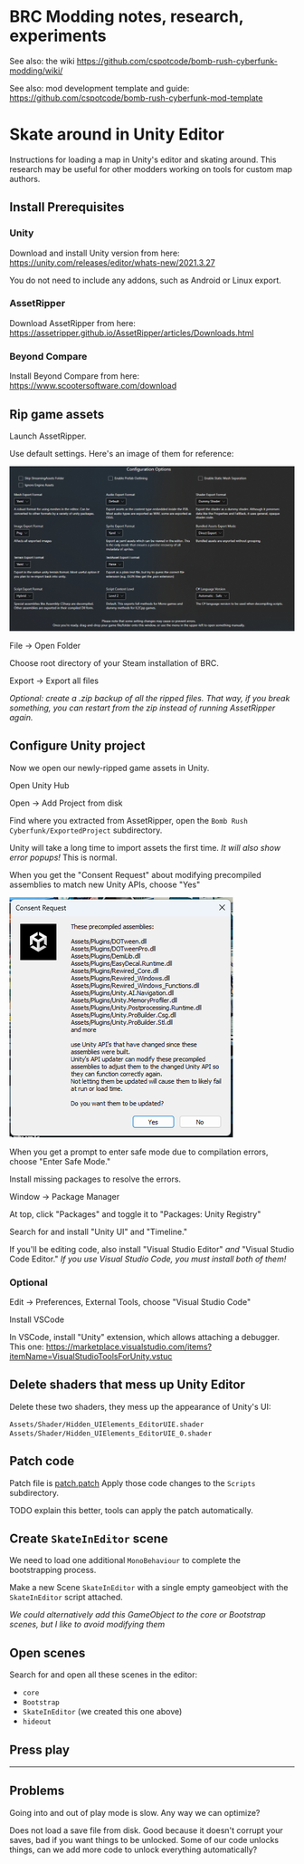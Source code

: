 # BRC Modding notes, research, experiments

See also: the wiki https://github.com/cspotcode/bomb-rush-cyberfunk-modding/wiki/

See also: mod development template and guide: https://github.com/cspotcode/bomb-rush-cyberfunk-mod-template

# Skate around in Unity Editor

Instructions for loading a map in Unity's editor and skating around.  This research may be useful for other modders working on
tools for custom map authors.

## Install Prerequisites

### Unity

Download and install Unity version from here:
https://unity.com/releases/editor/whats-new/2021.3.27

You do not need to include any addons, such as Android or Linux export.

<!--
Launch the Unity editor.  *We don't have a project yet!*  That's ok, we are going to install some addons first.  EDIT: Unity Hub makes this annoying, you cannot launch Unity without first creating an empty project.  So that's what I did: create an empty project, open it.

Window -> Package Manager

At top, click "Packages" and toggle it to "Packages: Unity Registry"
-->

### AssetRipper

Download AssetRipper from here:
https://assetripper.github.io/AssetRipper/articles/Downloads.html

### Beyond Compare

Install Beyond Compare from here:
https://www.scootersoftware.com/download

## Rip game assets

Launch AssetRipper.

Use default settings.  Here's an image of them for reference:

![](docs/assetripper-default-settings.png)

File -> Open Folder

Choose root directory of your Steam installation of BRC.

Export -> Export all files

*Optional: create a .zip backup of all the ripped files.  That way, if you break something, you can restart from the zip instead
of running AssetRipper again.*

## Configure Unity project

Now we open our newly-ripped game assets in Unity.

Open Unity Hub

Open -> Add Project from disk

Find where you extracted from AssetRipper, open the `Bomb Rush Cyberfunk/ExportedProject` subdirectory.

Unity will take a long time to import assets the first time.  *It will also show error popups!*  This is normal.

When you get the "Consent Request" about modifying precompiled assemblies to match new Unity APIs, choose "Yes"

![](docs/consent-request-modify-assemblies.png)

When you get a prompt to enter safe mode due to compilation errors, choose "Enter Safe Mode."

Install missing packages to resolve the errors.

Window -> Package Manager

At top, click "Packages" and toggle it to "Packages: Unity Registry"

Search for and install "Unity UI" and "Timeline."

If you'll be editing code, also install "Visual Studio Editor" *and* "Visual Studio Code Editor." *If you use Visual Studio Code, you must install both of them!*

### Optional

Edit -> Preferences, External Tools, choose "Visual Studio Code"

Install VSCode

In VSCode, install "Unity" extension, which allows attaching a debugger.  This one: https://marketplace.visualstudio.com/items?itemName=VisualStudioToolsForUnity.vstuc
<!-- TODO where's the button to enable debug assemblies by default? -->

## Delete shaders that mess up Unity Editor

Delete these two shaders, they mess up the appearance of Unity's UI:

```
Assets/Shader/Hidden_UIElements_EditorUIE.shader
Assets/Shader/Hidden_UIElements_EditorUIE_0.shader
```

## Patch code

Patch file is [patch.patch](./patch.patch)
Apply those code changes to the `Scripts` subdirectory.

TODO explain this better, tools can apply the patch automatically.

## Create `SkateInEditor` scene

We need to load one additional `MonoBehaviour` to complete the bootstrapping process.

Make a new Scene `SkateInEditor` with a single empty gameobject with the `SkateInEditor` script attached.

*We could alternatively add this GameObject to the core or Bootstrap scenes, but I like to avoid modifying them*

## Open scenes

Search for and open all these scenes in the editor:

- `core`
- `Bootstrap`
- `SkateInEditor` (we created this one above)
- `hideout`

## Press play

---

<!--
## Generating the patch

If you have a pristine (unmodified) rip from AssetRipper alongside your modified rip, you can use a diffing tool to see
which scripts were modified.

In Beyond Compare 4, choose folder compare, compare the Assets/Scripts directories, and for "Filters" put: `-*.meta`
-->

## Problems

Going into and out of play mode is slow.  Any way we can optimize?

Does not load a save file from disk.  Good because it doesn't corrupt your saves, bad if you want things to be unlocked.
Some of our code unlocks things, can we add more code to unlock everything automatically?
